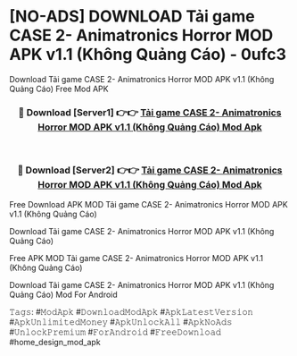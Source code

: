 # [NO-ADS] DOWNLOAD Tải game CASE 2- Animatronics Horror MOD APK v1.1 (Không Quảng Cáo) - 0ufc3
Download Tải game CASE 2- Animatronics Horror MOD APK v1.1 (Không Quảng Cáo) Free Mod APK

<div align="center">
<h3>🔴 Download [Server1] 👉👉 <a href="https://apk-comot.site?title=Tải_game_CASE_2-_Animatronics_Horror_MOD_APK_v1.1_(Không_Quảng_Cáo)">Tải game CASE 2- Animatronics Horror MOD APK v1.1 (Không Quảng Cáo) Mod Apk</a></h3><br>

<h3>🔴 Download [Server2] 👉👉 <a href="https://apk-comot.site?title=Tải_game_CASE_2-_Animatronics_Horror_MOD_APK_v1.1_(Không_Quảng_Cáo)">Tải game CASE 2- Animatronics Horror MOD APK v1.1 (Không Quảng Cáo) Mod Apk</a></h3>
</div>


Free Download APK MOD Tải game CASE 2- Animatronics Horror MOD APK v1.1 (Không Quảng Cáo)

Download Tải game CASE 2- Animatronics Horror MOD APK v1.1 (Không Quảng Cáo) 

Free APK MOD Tải game CASE 2- Animatronics Horror MOD APK v1.1 (Không Quảng Cáo) 

Download Tải game CASE 2- Animatronics Horror MOD APK v1.1 (Không Quảng Cáo) Mod For Android

𝚃𝚊𝚐𝚜: #𝙼𝚘𝚍𝙰𝚙𝚔 #𝙳𝚘𝚠𝚗𝚕𝚘𝚊𝚍𝙼𝚘𝚍𝙰𝚙𝚔 #𝙰𝚙𝚔𝙻𝚊𝚝𝚎𝚜𝚝𝚅𝚎𝚛𝚜𝚒𝚘𝚗 #𝙰𝚙𝚔𝚄𝚗𝚕𝚒𝚖𝚒𝚝𝚎𝚍𝙼𝚘𝚗𝚎𝚢 #𝙰𝚙𝚔𝚄𝚗𝚕𝚘𝚌𝚔𝙰𝚕𝚕 #𝙰𝚙𝚔𝙽𝚘𝙰𝚍𝚜 #𝚄𝚗𝚕𝚘𝚌𝚔𝙿𝚛𝚎𝚖𝚒𝚞𝚖 #𝙵𝚘𝚛𝙰𝚗𝚍𝚛𝚘𝚒𝚍 #𝙵𝚛𝚎𝚎𝙳𝚘𝚠𝚗𝚕𝚘𝚊𝚍 #home_design_mod_apk